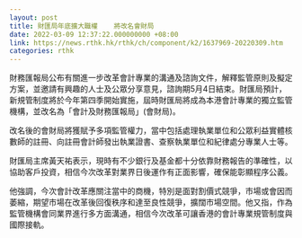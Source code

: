 ```yaml
---
layout: post
title: 財匯局年底擴大職權    將改名會財局
date: 2022-03-09 12:37:22.000000000 +08:00
link: https://news.rthk.hk/rthk/ch/component/k2/1637969-20220309.htm
categories: rthk
---
```


財務匯報局公布有關進一步改革會計專業的溝通及諮詢文件，解釋監管原則及擬定方案，並邀請有興趣的人士及公眾分享意見，諮詢期5月4日結束。財匯局預計，新規管制度將於今年第四季開始實施，屆時財匯局將成為本港會計專業的獨立監管機構，並改名為「會計及財務匯報局」(會財局)。

改名後的會財局將獲賦予多項監管權力，當中包括處理執業單位和公眾利益實體核數師的註冊、向註冊會計師發出執業證書、查察執業單位和紀律處分專業人士等。

財匯局主席黃天祐表示，現時有不少銀行及基金都十分依靠財務報告的準確性，以協助客戶投資，相信今次改革對業界日後運作有正面影響，確保能彰顯程序公義。

他強調，今次會計改革應關注當中的商機，特別是面對割價式競爭，市場或會因而萎縮，期望市場在改革後回復秩序和達至良性競爭，擴闊市場空間。他又指，作為監管機構會同業界進行多方面溝通，相信今次改革可讓香港的會計專業規管制度與國際接軌。
